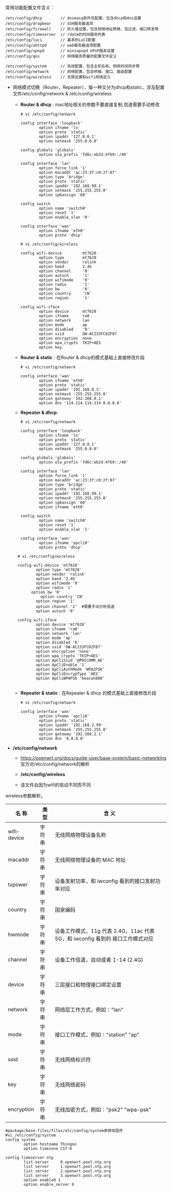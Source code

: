 常用功能配置文件含义：

```shell
/etc/config/dhcp        // dnsmasq软件包配置，包含dhcp和dns设置
/etc/config/dropbear    // SSH服务器选项
/etc/config/firewall    // 防火墙设置，包含网络地址转换、包过滤、端口转发等
/etc/config/timeserver  // rdate的时间服务列表
/etc/config/luci        // 基本的LuCI配置
/etc/config/uhttpd      // web服务器选项配置
/etc/config/upnpd       // miniupnpd UPnP服务设置
/etc/config/qos         // 网络服务质量的配置文件定义

/etc/config/system      // 系统配置，包含主机名称、网络时间同步等
/etc/config/network     // 网络配置，包含桥接、接口、路由配置
/etc/config/wireless    // 无限设置和wifi网络定义
```



- 网络模式切换（Router，Repeater），每一种又分为dhcp和static，涉及配置文件/etc/config/network & /etc/config/wireless
    - **Router & dhcp** : mac地址相关的参数不要直接复制,信道需要手动修改
    
      ```shell
      # vi /etc/config/network
      
      config interface 'loopback'
              option ifname 'lo'
              option proto 'static'
              option ipaddr '127.0.0.1'
              option netmask '255.0.0.0'
      
      config globals 'globals'
              option ula_prefix 'fd6c:eb2d:4f69::/48'
      
      config interface 'lan'
              option force_link '1'
              option macaddr 'ac:23:3f:c0:2f:87'
              option type 'bridge'
              option proto 'static'
              option ipaddr '192.168.99.1'
              option netmask '255.255.255.0'
              option ip6assign '60'
      
      config switch
              option name 'switch0'
              option reset '1'
              option enable_vlan '0'
      
      config interface 'wan'
              option ifname 'eth0'
              option proto 'dhcp'
      
      ```
    
      ```shell
      # vi /etc/config/wireless
      
      config wifi-device         mt7628
              option type        mt7628
              option vendor      ralink
              option band        2.4G
              option channel     '0'
              option autoch      '1'
              option wifimode    '9'
              option radio       '1'
              option bw          '0'
              option country     'CN'
              option region      '1'
              
      config wifi-iface
              option device      mt7628
              option ifname      ra0
              option network     lan
              option mode        ap
              option disabled    '0'
              option ssid        GW-AC233FC02F87
              option encryption  none
              option wpa_crypto  TKIP+AES
              option key         
      
      ```
    
    - **Router & static** : 在Router & dhcp的模式基础上直接修改片段
    
      ```shell
      # vi /etc/config/network
      
      config interface 'wan'
              option ifname 'eth0'
              option proto 'static'
              option ipaddr '192.168.0.3'
              option netmask '255.255.255.0' 
              option gateway '192.168.0.1'
              option dns '114.114.114.114 8.8.8.8'
      ```
    
    - **Repeater & dhcp**:
    
      ```shell
      # vi /etc/config/network
      
      config interface 'loopback'
              option ifname 'lo'
              option proto 'static'
              option ipaddr '127.0.0.1'
              option netmask '255.0.0.0'
      
      config globals 'globals'
              option ula_prefix 'fd6c:eb2d:4f69::/48'
      
      config interface 'lan'
              option force_link '1'
              option macaddr 'ac:23:3f:c0:2f:87'
              option type 'bridge'
              option proto 'static'
              option ipaddr '192.168.99.1'
              option netmask '255.255.255.0'
              option ip6assign '60'
              option ifname 'eth0'
      
      config switch
              option name 'switch0'
              option reset '1'
              option enable_vlan '1'
      
      config interface 'wan'
              option ifname 'apcli0'
              option proto 'dhcp'
      ```
      
    ```shell
      # vi /etc/config/wireless
      
      config wifi-device 'mt7628'
              option type 'mt7628'
              option vendor 'ralink'
              option band '2.4G'
              option wifimode '9'
              option radio '1'
      		option bw '0'
            	option country 'CN'
              option region '1'
              option channel '2'  #需要手动分析信道
              option autoch '0'
      
      config wifi-iface
              option device 'mt7628'
              option ifname 'ra0'
              option network 'lan'
              option mode 'ap'
              option disabled '0'
              option ssid 'GW-AC233FC02F87'
              option encryption 'none'
              option wpa_crypto 'TKIP+AES'
              option ApCliSsid '@PHICOMM_AE'
              option ApCliEnable '1'
              option ApCliAuthMode 'WPA2PSK'
              option ApCliEncrypType 'AES'
              option ApCliWPAPSK 'beacon888'
      
    ```
    
    - **Repeater & static** : 在Repeater & dhcp 的模式基础上直接修改片段
    
      ```shell
      # vi /etc/config/network
      
      config interface 'wan'
              option ifname 'apcli0'
              option proto 'static'
              option ipaddr '192.168.2.99'
              option netmask '255.255.255.0'
              option gateway '192.168.2.1'
              option dns '8.8.8.8'
      ```



 - **/etc/config/network**
   
      - <https://openwrt.org/docs/guide-user/base-system/basic-networking> 官方对/etc/config/network的解析
      
    
    
    
    
    
    
    - **/etc/config/wireless**
    - 该文件会因为wifi的驱动不同而不同

wireless参数解析。

| 名 称       | 类 型  | 含 义                                                        |
| ----------- | ------ | ------------------------------------------------------------ |
| wifi-device | 字符串 | 无线网络物理设备名称                                         |
| macaddr     | 字符串 | 无线网络物理设备的 MAC 地址                                  |
| txpower     | 字符串 | 设备发射功率，和 iwconfig 看到的接口发射功率对应             |
| country     | 字符串 | 国家编码                                                     |
| hwmode      | 字符串 | 设备工作模式，11g 代表 2.4G，11ac 代表 5G，和 iwconfig 看到的 接口工作模式对应 |
| channel     | 字符串 | 设备工作信道，自动或者 1-14 (2.4G)                           |
| device      | 字符串 | 三层接口和物理接口绑定设置                                   |
| network     | 字符串 | 网络层工作方式，例如："lan"                                  |
| mode        | 字符串 | 接口工作模式，例如："station" "ap"                           |
| ssid        | 字符串 | 无线网络标识符                                               |
| key         | 字符串 | 无线网络密码                                                 |
| encryption  | 字符串 | 无线加密方式，例如："psk2" "wpa-psk"                         |











































```shell
#package/base-files/files/etc/config/system来修改固件
#vi /etc/config/system
config system
        option hostname Thingoo
        option timezone CST-8

config timeserver ntp
        list server     0.openwrt.pool.ntp.org
        list server     1.openwrt.pool.ntp.org
        list server     2.openwrt.pool.ntp.org
        list server     3.openwrt.pool.ntp.org
        option enabled 1
        option enable_server 0
```





